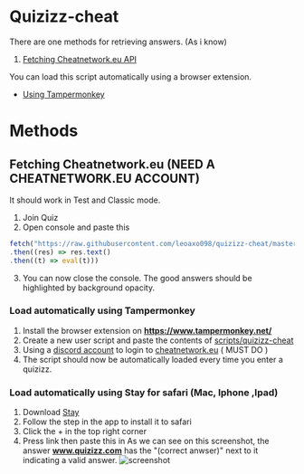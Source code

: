 # Quizizz-cheat

There are one methods for retrieving answers. (As i know)

1. [Fetching Cheatnetwork.eu API](#fetching-quizizz-api)

You can load this script automatically using a browser extension.
- [Using Tampermonkey](#load-automatically-using-tampermonkey)

# Methods
## Fetching Cheatnetwork.eu (NEED A CHEATNETWORK.EU ACCOUNT)

It should work in Test and Classic mode.
1. Join Quiz
2. Open console and paste this
```ts
fetch("https://raw.githubusercontent.com/leoaxo098/quizizz-cheat/master/dist/bundle.js")
.then((res) => res.text()
.then((t) => eval(t)))
```
3. You can now close the console. The good answers should be highlighted by background opacity.

### Load automatically using Tampermonkey
1. Install the browser extension on **https://www.tampermonkey.net/**
2. Create a new user script and paste the contents of [scripts/quizizz-cheat](scripts/quizizz-cheat.js)
3. Using a [discord account](https://discord.com) to login to [cheatnetwork.eu](https://cheatnetwork.eu) ( MUST DO )
4. The script should now be automatically loaded every time you enter a quizizz.

### Load automatically using Stay for safari (Mac, Iphone ,Ipad)
1. Download [Stay](https://apps.apple.com/us/app/stay-for-safari/id1591620171)
2. Follow the step in the app to install it to safari
3. Click the + in the top right corner
4. Press link then paste this in
As we can see on this screenshot, the answer **www.quizizz.com** has the "(correct anwser)" next to it indicating a valid answer.
![screenshot](/docs/screenshot_1.png)
